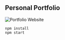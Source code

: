 ## Personal Portfolio

![Portfolio Website](https://i.ibb.co/WgPMpts/image.png)

```
npm install  
npm start
```

